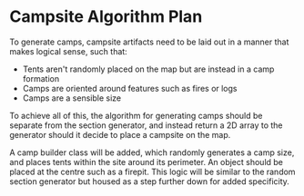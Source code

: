 # Campsite Algorithm Plan

To generate camps, campsite artifacts need to be laid out in a manner that makes logical sense, such that:

- Tents aren't randomly placed on the map but are instead in a camp formation
- Camps are oriented around features such as fires or logs
- Camps are a sensible size

To achieve all of this, the algorithm for generating camps should be separate from the section generator, and instead return a 2D array to the generator should it decide to place a campsite on the map.

A camp builder class will be added, which randomly generates a camp size, and places tents within the site around its perimeter. An object should be placed at the centre such as a firepit. This logic will be similar to the random section generator but housed as a step further down for added specificity.
